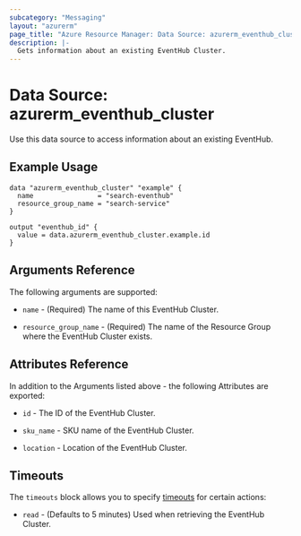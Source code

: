 ```yaml
---
subcategory: "Messaging"
layout: "azurerm"
page_title: "Azure Resource Manager: Data Source: azurerm_eventhub_cluster"
description: |-
  Gets information about an existing EventHub Cluster.
---
```


# Data Source: azurerm_eventhub_cluster

Use this data source to access information about an existing EventHub.

## Example Usage

```hcl
data "azurerm_eventhub_cluster" "example" {
  name                = "search-eventhub"
  resource_group_name = "search-service"
}

output "eventhub_id" {
  value = data.azurerm_eventhub_cluster.example.id
}
```

## Arguments Reference

The following arguments are supported:

* `name` - (Required) The name of this EventHub Cluster.

* `resource_group_name` - (Required) The name of the Resource Group where the EventHub Cluster exists.

## Attributes Reference

In addition to the Arguments listed above - the following Attributes are exported:

* `id` - The ID of the EventHub Cluster.

* `sku_name` - SKU name of the EventHub Cluster.

* `location` - Location of the EventHub Cluster.

## Timeouts

The `timeouts` block allows you to specify [timeouts](https://www.terraform.io/docs/configuration/resources.html#timeouts) for certain actions:

* `read` - (Defaults to 5 minutes) Used when retrieving the EventHub Cluster.
